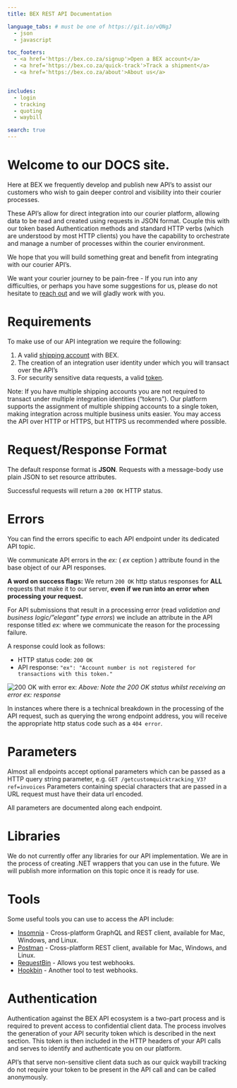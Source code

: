 ```yaml
---
title: BEX REST API Documentation

language_tabs: # must be one of https://git.io/vQNgJ
  - json
  - javascript

toc_footers:
  - <a href='https://bex.co.za/signup'>Open a BEX account</a>
  - <a href='https://bex.co.za/quick-track'>Track a shipment</a>
  - <a href='https://bex.co.za/about'>About us</a>


includes:
  - login
  - tracking
  - quoting
  - waybill

search: true
---
```


# Welcome to our DOCS site.

Here at BEX we frequently develop and publish new API’s to assist our customers who wish to gain deeper control and visibility into their courier processes.

These API’s allow for direct integration into our courier platform, allowing data to be read and created using requests in JSON format.
Couple this with our token based Authentication methods and standard HTTP verbs (which are understood by most HTTP clients) you have the capability to orchestrate and manage a number of processes within the courier environment.

We hope that you will build something great and benefit from integrating with our courier API’s.

We want your courier journey to be pain-free - If you run into any difficulties, or perhaps you have some suggestions for us, please do not hesitate to <a href="mailto:it@bex.co.za?subject=Please%20help%20me%20to%20integrate%20with%20you">reach out</a> and we will gladly work with you.

# Requirements

To make use of our API integration we require the following:

1. A valid <a href="https://bex.co.za/signup">shipping account</a> with BEX.
1. The creation of an integration user identity under which you will transact over the API’s
1. For security sensitive data requests, a valid <a href="#login">token</a>.

<aside class="notice">
Note: If you have multiple shipping accounts you are not required to transact under multiple integration identities (“tokens”). Our platform supports the assignment of multiple shipping accounts to a single token, making integration across multiple business units easier.
You may access the API over HTTP or HTTPS, but HTTPS us recommended where possible.
</aside>

# Request/Response Format
The default response format is **JSON**. Requests with a message-body use plain JSON to set resource attributes.

Successful requests will return a `200 OK` HTTP status.

# Errors

You can find the errors specific to each API endpoint under its dedicated API topic.

We communicate API errors in the _ex:_ ( _ex_ ception ) attribute found in the base object of our API responses.

**A word on success flags:**
We return `200 OK` http status responses for **ALL** requests that make it to our server, **even if we run into an error when processing your request.**

For API submissions that result in a processing error (read _validation and business logic/”elegant” type errors_) we include an attribute in the API response titled _ex:_ where we communicate the reason for the processing failure.

A response could look as follows:

* HTTP status code: `200 OK`
* API response: `"ex": "Account number is not registered for transactions with this token."`

![200 OK with error ex:](200OK-response-with-ex-error.jpg)
_Above: Note the 200 OK status whilst receiving an error ex: response_

In instances where there is a technical breakdown in the processing of the API request, such as querying the wrong endpoint address, you will receive the appropriate http status code such as a `404 error`.

# Parameters

Almost all endpoints accept optional parameters which can be passed as a HTTP query string parameter, e.g. `GET /getcustomquicktracking_V3?ref=invoices`
Parameters containing special characters that are passed in a URL request must have their data url encoded.

All parameters are documented along each endpoint.

# Libraries
We do not currently offer any libraries for our API implementation. We are in the process of creating .NET wrappers that you can use in the future. We will publish more information on this topic once it is ready for use.

# Tools
Some useful tools you can use to access the API include:

* <a href="https://insomnia.rest">Insomnia</a> - Cross-platform GraphQL and REST client, available for Mac, Windows, and Linux.
* <a href="https://getpostman.com">Postman</a> - Cross-platform REST client, available for Mac, Windows, and Linux.
* <a href="https://requestbin.com">RequestBin</a> - Allows you test webhooks.
* <a href="https://hookbin.com">Hookbin</a> - Another tool to test webhooks.


# Authentication
Authentication against the BEX API ecosystem is a two-part process and is required to prevent access to confidential client data. The process involves the generation of your API security token which is described in the next section. This token is then included in the HTTP headers of your API calls and serves to identify and authenticate you on our platform.

API’s that serve non-sensitive client data such as our quick waybill tracking do not require your token to be present in the API call and can be called anonymously.